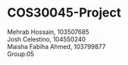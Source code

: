 # COS30045-Project

Mehrab Hossain, 103507685<br>
Josh Celestino, 104550240<br>
Maisha Fabiha Ahmed, 103799877<br>
Group:05